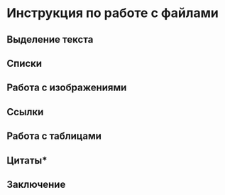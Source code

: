 # Инструкция по работе с файлами

## Выделение текста


## Списки 

 
## Работа с изображениями 

## Ссылки

## Работа с таблицами 

## Цитаты*

## Заключение


